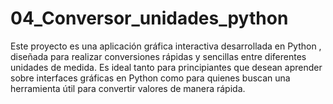# 04_Conversor_unidades_python
Este proyecto es una aplicación gráfica interactiva desarrollada en Python , diseñada para realizar conversiones rápidas y sencillas entre diferentes unidades de medida. Es ideal tanto para principiantes que desean aprender sobre interfaces gráficas en Python como para quienes buscan una herramienta útil para convertir valores de manera rápida.
